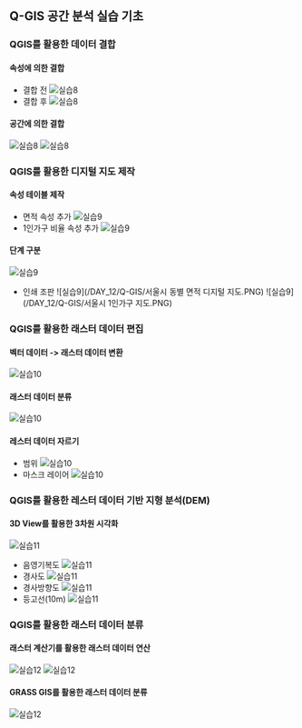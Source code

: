 ## Q-GIS 공간 분석 실습 기초

### QGIS를 활용한 데이터 결합
#### 속성에 의한 결합
* 결합 전
![실습8](/DAY_12/Q-GIS/실습(8)-1.PNG)
* 결합 후
![실습8](/DAY_12/Q-GIS/실습(8)-2.PNG)

#### 공간에 의한 결합
![실습8](/DAY_12/Q-GIS/실습(8)-3.PNG)
![실습8](/DAY_12/Q-GIS/실습(8)-4.PNG)

### QGIS를 활용한 디지털 지도 제작
#### 속성 테이블 제작
* 면적 속성 추가
![실습9](/DAY_12/Q-GIS/실습(9)-1.PNG)
* 1인가구 비율 속성 추가
![실습9](/DAY_12/Q-GIS/실습(9)-2.PNG)
#### 단계 구분
![실습9](/DAY_12/Q-GIS/실습(9)-3.PNG)
* 인쇄 조판
![실습9](/DAY_12/Q-GIS/서울시 동별 면적 디지털 지도.PNG)
![실습9](/DAY_12/Q-GIS/서울시 1인가구 지도.PNG)

### QGIS를 활용한 래스터 데이터 편집
#### 벡터 데이터 -> 래스터 데이터 변환
![실습10](/DAY_12/Q-GIS/실습(10)-1.PNG)
#### 래스터 데이터 분류
![실습10](/DAY_12/Q-GIS/실습(10)-2.PNG)
#### 레스터 데이터 자르기
* 범위
![실습10](/DAY_12/Q-GIS/실습(10)-3.PNG)
* 마스크 레이어
![실습10](/DAY_12/Q-GIS/실습(10)-4.PNG)

### QGIS를 활용한 레스터 데이터 기반 지형 분석(DEM)
#### 3D View를 활용한 3차원 시각화
![실습11](/DAY_12/Q-GIS/실습(11)-1.PNG)  
* 음영기복도
![실습11](/DAY_12/Q-GIS/실습(11)-2.PNG)
* 경사도
![실습11](/DAY_12/Q-GIS/실습(11)-3.PNG)
* 경사방향도
![실습11](/DAY_12/Q-GIS/실습(11)-4.PNG)
* 등고선(10m)
![실습11](/DAY_12/Q-GIS/실습(11)-5.PNG)

### QGIS를 활용한 래스터 데이터 분류
#### 래스터 계산기를 활용한 래스터 데이터 연산
![실습12](/DAY_12/Q-GIS/실습(12)-1.PNG)
![실습12](/DAY_12/Q-GIS/실습(12)-2.PNG)
#### GRASS GIS를 활용한 래스터 데이터 분류
![실습12](/DAY_12/Q-GIS/실습(12)-3.PNG)
